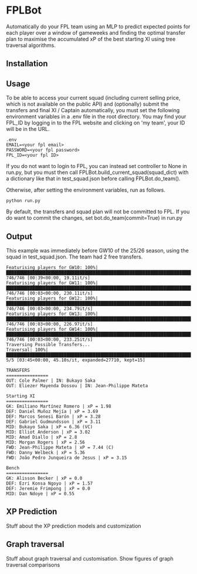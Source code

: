 # FPLBot
Automatically do your FPL team using an MLP to predict expected points for each player over a window of gameweeks and finding the optimal transfer plan to maximise the accumulated xP of the best starting XI using tree traversal algorithms.

## Installation


## Usage
To be able to access your current squad (including current selling price, which is not available on the public API) and (optionally) submit the transfers and final XI / Captain automatically, you must set the following environment variables in a .env file in the root directory. You may find your FPL_ID by logging in to the FPL website and clicking on 'my team', your ID will be in the URL.

```
.env
EMAIL=<your fpl email>
PASSWORD=<your fpl password>
FPL_ID=<your fpl ID>
```

If you do not want to login to FPL, you can instead set controller to None in run.py, but you must then call FPLBot.build_current_squad(squad_dict) with a dictionary like that in test_squad.json before calling FPLBot.do_team().

Otherwise, after setting the environment variables, run as follows.
```
python run.py
```
By default, the transfers and squad plan will not be committed to FPL. If you do want to commit the changes, set bot.do_team(commit=True) in run.py 

## Output
This example was immediately before GW10 of the 25/26 season, using the squad in test_squad.json. The team had 2 free transfers.
```
Featurising players for GW10: 100%|█████████████████████████████████████████████████████████████████████████████████████████████████████████████████████████████████████████████████████████████████| 746/746 [00:39<00:00, 19.11it/s]
Featurising players for GW11: 100%|████████████████████████████████████████████████████████████████████████████████████████████████████████████████████████████████████████████████████████████████| 746/746 [00:03<00:00, 230.11it/s]
Featurising players for GW12: 100%|████████████████████████████████████████████████████████████████████████████████████████████████████████████████████████████████████████████████████████████████| 746/746 [00:03<00:00, 234.79it/s]
Featurising players for GW13: 100%|████████████████████████████████████████████████████████████████████████████████████████████████████████████████████████████████████████████████████████████████| 746/746 [00:03<00:00, 226.97it/s]
Featurising players for GW14: 100%|████████████████████████████████████████████████████████████████████████████████████████████████████████████████████████████████████████████████████████████████| 746/746 [00:03<00:00, 233.25it/s]
Traversing Possible Transfers...
Traversal: 100%|███████████████████████████████████████████████████████████████████████████████████████████████████████████████████████████████████████████████████████████████| 5/5 [03:45<00:00, 45.10s/it, expanded=27710, kept=15]

TRANSFERS
================
OUT: Cole Palmer | IN: Bukayo Saka
OUT: Eliezer Mayenda Dossou | IN: Jean-Philippe Mateta

Starting XI
================
GK: Emiliano Martínez Romero | xP = 1.98 
DEF: Daniel Muñoz Mejía | xP = 3.69 
DEF: Marcos Senesi Barón | xP = 3.28 
DEF: Gabriel Gudmundsson | xP = 3.11 
MID: Bukayo Saka | xP = 6.36 (VC)
MID: Elliot Anderson | xP = 3.02 
MID: Amad Diallo | xP = 2.8 
MID: Morgan Rogers | xP = 2.56 
FWD: Jean-Philippe Mateta | xP = 7.44 (C)
FWD: Danny Welbeck | xP = 5.36 
FWD: João Pedro Junqueira de Jesus | xP = 3.15 

Bench
================
GK: Alisson Becker | xP = 0.0 
DEF: Ezri Konsa Ngoyo | xP = 1.57 
DEF: Jeremie Frimpong | xP = 0.0 
MID: Dan Ndoye | xP = 0.55 
```


## XP Prediction 
Stuff about the XP prediction models and customization

## Graph traversal 
Stuff about graph traversal and customisation. Show figures of graph traversal comparisons